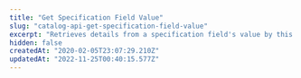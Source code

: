 ```yaml
---
title: "Get Specification Field Value"
slug: "catalog-api-get-specification-field-value"
excerpt: "Retrieves details from a specification field's value by this value's ID. \r\n>⚠️ This is a legacy endpoint. We recommend using [Get Specification Value](https://developers.vtex.com/vtex-rest-api/reference/catalog-api-get-specification-value-id) instead.\r\n\r\n## Response body example\r\n\r\n```json\r\n{\r\n    \"FieldValueId\": 143,\r\n    \"FieldId\": 34,\r\n    \"Name\": \"TesteInsert\",\r\n    \"Text\": \"Value Description\",\r\n    \"IsActive\": true,\r\n    \"Position\": 100\r\n}\r\n```"
hidden: false
createdAt: "2020-02-05T23:07:29.210Z"
updatedAt: "2022-11-25T00:40:15.577Z"
---
```

